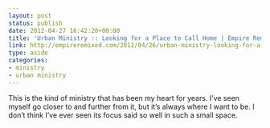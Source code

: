 ```yaml
---
layout: post
status: publish
date: 2012-04-27 16:42:20+00:00
title: 'Urban Ministry :: Looking for a Place to Call Home | Empire Remixed'
link: http://empireremixed.com/2012/04/26/urban-ministry-looking-for-a-place-to-call-home/
type: aside
categories:
- ministry
- urban ministry
---
```


This is the kind of ministry that has been my heart for years. I’ve seen myself go closer to and further from it, but it’s always where I want to be. I don’t think I’ve ever seen its focus said so well in such a small space.
